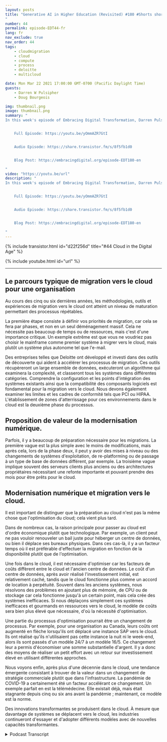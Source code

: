 ```yaml
---
layout: posts
title: "Generative AI in Higher Education (Revisited) #180 #Shorts short4.mp4
"
number: 44
permalink: episode-EDT44-fr
lang: fr
nav_exclude: true
nav_order: 44
tags:
    - cloudmigration
    - cloud
    - compute
    - process
    - deloitte
    - multicloud

date: Mon Mar 22 2021 17:00:00 GMT-0700 (Pacific Daylight Time)
guests:
    - Darren W Pulsipher
    - Doug Bourgeois

img: thumbnail.png
image: thumbnail.png
summary: "
In this week's episode of Embracing Digital Transformation, Darren Pulsipher interviews guest speaker Laura Newey about her fascinating journey through the critically emerging world of Generative AI, particularly in the education sector. Covering the transformation of her teaching experience and enriching her students' learning outcomes through AI, she extensively analyzed adapting to modern education dynamics.


    Full Episode: https://youtu.be/yOmmAZR7GtI


    Audio Episode: https://share.transistor.fm/s/8f5fb1d0


    Blog Post: https://embracingdigital.org/episode-EDT180-en

"
video: "https://youtu.be/url"
description: "
In this week's episode of Embracing Digital Transformation, Darren Pulsipher interviews guest speaker Laura Newey about her fascinating journey through the critically emerging world of Generative AI, particularly in the education sector. Covering the transformation of her teaching experience and enriching her students' learning outcomes through AI, she extensively analyzed adapting to modern education dynamics.


    Full Episode: https://youtu.be/yOmmAZR7GtI


    Audio Episode: https://share.transistor.fm/s/8f5fb1d0


    Blog Post: https://embracingdigital.org/episode-EDT180-en

"
---
```


<div>
{% include transistor.html id="d22f256d" title="#44 Cloud in the Digital Age" %}

{% include youtube.html id="url" %}
</div>

---

## Le parcours typique de migration vers le cloud pour une organisation

Au cours des cinq ou six dernières années, les méthodologies, outils et expériences de migration vers le cloud ont atteint un niveau de maturation permettant des processus répétables.

La première étape consiste à définir vos priorités de migration, car cela se fera par phases, et non en un seul déménagement massif. Cela ne nécessite pas beaucoup de temps ou de ressources, mais c'est d'une importance critique. Un exemple extrême est que vous ne voudriez pas choisir le mainframe comme premier système à migrer vers le cloud, mais plutôt un système plus autonome tel que l'e-mail.

Des entreprises telles que Deloitte ont développé et investi dans des outils de découverte qui aident à accélérer les processus de migration. Ces outils récupèreront un large ensemble de données, exécuteront un algorithme qui examinera la complexité, et classeront tous les systèmes dans différentes catégories. Comprendre la configuration et les points d'intégration des systèmes existants ainsi que la compatibilité des composants logiciels est fondamental pour la migration vers le cloud. Nous devons également examiner les limites et les cadres de conformité tels que PCI ou HIPAA. L'établissement de zones d'atterrissage pour ces environnements dans le cloud est la deuxième phase du processus.

## Proposition de valeur de la modernisation numérique.

Parfois, il y a beaucoup de préparation nécessaire pour les migrations. La première vague est la plus simple avec le moins de modifications, mais après cela, lors de la phase deux, il peut y avoir des mises à niveau ou des changements de systèmes d'exploitation, de re-platforming ou de passage à un type de base de données différent, par exemple. La troisième vague implique souvent des serveurs clients plus anciens ou des architectures propriétaires nécessitant une refonte importante et pouvant prendre des mois pour être prêts pour le cloud.

## Modernisation numérique et migration vers le cloud.

Il est important de distinguer que la préparation au cloud n'est pas la même chose que l'optimisation du cloud; cela vient plus tard.

Dans de nombreux cas, la raison principale pour passer au cloud est d'ordre économique plutôt que technologique. Par exemple, un client peut ne pas vouloir renouveler un bail juste pour héberger un centre de données, ou bien il déplace ses bureaux physiques. Dans ces cas-là, il y a un facteur temps où il est préférable d'effectuer la migration en fonction de la disponibilité plutôt que de l'optimisation.

Une fois dans le cloud, il est nécessaire d'optimiser car les facteurs de coûts diffèrent entre le cloud et l'ancien centre de données. Le coût d'un centre de données, après avoir réalisé l'investissement initial, est relativement caché, tandis que le cloud fonctionne plus comme un accord de location à perpétuité. Souvent dans les anciens systèmes, nous résolvons des problèmes en ajoutant plus de mémoire, de CPU ou de stockage car cela fonctionne jusqu'à un certain point, mais cela crée des systèmes inefficaces. Si nous déplaçons simplement ces systèmes inefficaces et gourmands en ressources vers le cloud, le modèle de coûts sera bien plus élevé que nécessaire, d'où la nécessité d'optimisation.

Une partie du processus d'optimisation pourrait être un changement de processus. Par exemple, pour une organisation au Canada, leurs coûts ont augmenté en flèche lorsqu'ils ont déplacé une instance SAP vers le cloud. Ils ont réalisé qu'ils n'utilisaient pas cette instance la nuit ni le week-end, alors ils sont passés d'un modèle 24/7 à un modèle 16/5. Ce changement leur a permis d'économiser une somme substantielle d'argent. Il y a donc des moyens de réaliser un petit effort avec un retour sur investissement élevé en utilisant différentes approches.

Nous voyons enfin, après plus d'une décennie dans le cloud, une tendance émergente consistant à trouver de la valeur dans un changement de stratégie commerciale plutôt que dans l'infrastructure. La pandémie de COVID-19 a certainement été un facteur accélérant ce changement. Un exemple parfait en est la télémédecine. Elle existait déjà, mais était stagnante depuis cinq ou six ans avant la pandémie ; maintenant, ce modèle est la norme.

Des innovations transformantes se produisent dans le cloud. À mesure que davantage de systèmes se déplacent vers le cloud, les industries continueront d'essayer et d'adopter différents modèles avec de nouvelles capacités transformantes.



<details>
<summary> Podcast Transcript </summary>

<p></p>

</details>
